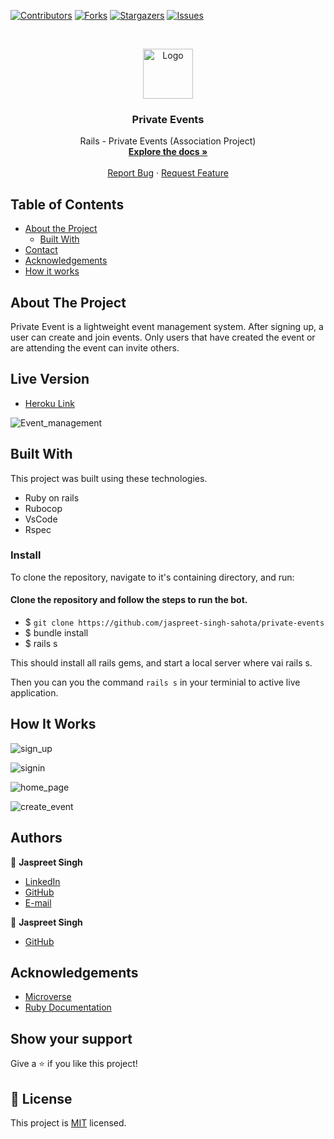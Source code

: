 <!--
*** Thanks for checking out this README Template. If you have a suggestion that would
*** make this better, please fork the repo and create a pull request or simply open
*** an issue with the tag "enhancement".
*** Thanks again! Now go create something AMAZING! :D
-->

<!-- PROJECT SHIELDS -->
<!--
*** I'm using markdown "reference style" links for readability.
*** Reference links are enclosed in brackets [ ] instead of parentheses ( ).
*** See the bottom of this document for the declaration of the reference variables
*** for contributors-url, forks-url, etc. This is an optional, concise syntax you may use.
*** https://www.markdownguide.org/basic-syntax/#reference-style-links
-->
[![Contributors][contributors-shield]][contributors-url]
[![Forks][forks-shield]][forks-url]
[![Stargazers][stars-shield]][stars-url]
[![Issues][issues-shield]][issues-url]

<!-- PROJECT LOGO -->
<br />
<p align="center">
  <a href="https://github.com/jaspreet-singh-sahota/Slack-bot">
    <img src="https://course_report_production.s3.amazonaws.com/rich/rich_files/rich_files/5726/s300/icon-white-on-murple-copy.png" alt="Logo" width="80" height="80">
  </a>

  <h3 align="center"> Private Events</h3>
  

  <p align="center">
     Rails - Private Events (Association Project)
    <br />
    <a href="git@github.com:jaspreet-singh-sahota/private-events.git"><strong>Explore the docs »</strong></a>
    <br />
    <br />
    <a href="https://github.com/jaspreet-singh-sahota/private-events/issues">Report Bug</a>
    ·
    <a href="https://github.com/jaspreet-singh-sahota/private-events/issues">Request Feature</a>
  </p>
</p>

<!-- TABLE OF CONTENTS -->
## Table of Contents

* [About the Project](#about-the-project)
  * [Built With](#built-with)
* [Contact](#Authors)
* [Acknowledgements](#acknowledgements)
* [How it works](#How-it-works)

<!-- ABOUT THE PROJECT -->
## About The Project

Private Event is a lightweight event management system. After signing up, a user can create and join events. Only users that have created the event or are attending the event can invite others.

## Live Version

 - [Heroku Link](https://morning-earth-52328.herokuapp.com/)



![Event_management](https://user-images.githubusercontent.com/55361440/82560346-e2be3900-9b8e-11ea-9d9b-3b3f901033b8.png)


<!-- BUILD WITH -->
## Built With
This project was built using these technologies.
* Ruby on rails
* Rubocop
* VsCode
* Rspec

### Install

To clone the repository, navigate to it's containing directory, and run:

#### Clone the repository and follow the steps to run the bot.

- $ `git clone https://github.com/jaspreet-singh-sahota/private-events`
- $ bundle install
- $ rails s

This should install all rails gems, and start a local server where vai rails s.

Then you can you the command `rails s` in your terminial to active live application.

<!-- HOW IT WORKS -->

## How It Works
![sign_up](https://user-images.githubusercontent.com/55361440/82560855-de465000-9b8f-11ea-8207-e5e8443d3974.png)

![signin](https://user-images.githubusercontent.com/55361440/82560863-e0101380-9b8f-11ea-968e-c2ee949ba2f8.png)

![home_page](https://user-images.githubusercontent.com/55361440/82560869-e1d9d700-9b8f-11ea-9e3c-79f03a713dc3.png)

![create_event](https://user-images.githubusercontent.com/55361440/82560846-dc7c8c80-9b8f-11ea-9ac5-50b5f092281d.png)

## Authors

👤 **Jaspreet Singh** 
    
- [LinkedIn](https://www.linkedin.com/in/jaspreet-singh-a28286146/)
- [GitHub](https://github.com/jaspreet-singh-sahota)
- [E-mail](jaspreetsinghjassi01@gmail.com)

👤 **Jaspreet Singh** 
    
- [GitHub](https://github.com/karthi07)


<!-- ACKNOWLEDGEMENTS -->
## Acknowledgements
* [Microverse](https://www.microverse.org/)
* [Ruby Documentation](https://www.ruby-lang.org/en/documentation/)

## Show your support

Give a ⭐️ if you like this project!

<!-- MARKDOWN LINKS & IMAGES -->
<!-- https://www.markdownguide.org/basic-syntax/#reference-style-links -->
[contributors-shield]: https://img.shields.io/github.com/jaspreet-singh-sahota/private-events/issues.svg?style=flat-square
[contributors-url]: https://github.com/jaspreet-singh-sahota/private-events/issues/graphs/contributors
[forks-shield]: https://img.shields.io/github/forks/rammazzoti2000/tic-toc-toe.svg?style=flat-square
[forks-url]: https://github.com/jaspreet-singh-sahota/private-events/issues/network/members
[stars-shield]: https://img.shields.io/github/stars/rammazzoti2000/tic-toc-toe.svg?style=flat-square
[stars-url]: https://github.com/jaspreet-singh-sahota/private-events/issues/stargazers
[issues-shield]: https://img.shields.io/github/issues/rammazzoti2000/tic-toc-toe.svg?style=flat-square
[issues-url]: https://github.com/jaspreet-singh-sahota/private-events/issues

## 📝 License

This project is [MIT](https://opensource.org/licenses/MIT) licensed.
